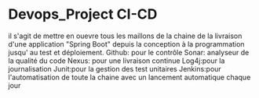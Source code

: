# Devops_Project CI-CD
il s'agit de mettre en ouevre tous les maillons de la chaine de la livraison d'une application "Spring Boot" depuis la conception à la programmation jusqu' au test et déploiement.
Github: pour le contrôle
Sonar: analyseur de la qualité du code 
Nexus: pour une livraison continue
Log4j:pour la journalisation
Junit:pour la gestion des test unitaires
Jenkins:pour l'automatisation de toute la chaine avec un lancement automatique chaque jour 
